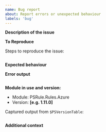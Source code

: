```yaml
---
name: Bug report
about: Report errors or unexpected behaviour
labels: 'bug'
---
```


**Description of the issue**

<!-- A clear and concise description of what the bug is. -->

**To Reproduce**

Steps to reproduce the issue:

```powershell

```

**Expected behaviour**

<!-- A clear and concise description of what you expected to happen. -->

**Error output**

<!-- Capture any error messages and or verbose messages with `-Verbose`. -->

```text

```

**Module in use and version:**

- Module: PSRule.Rules.Azure
- Version: **[e.g. 1.11.0]**

Captured output from `$PSVersionTable`:

```text

```

**Additional context**

<!-- Add any other context about the problem here. -->
